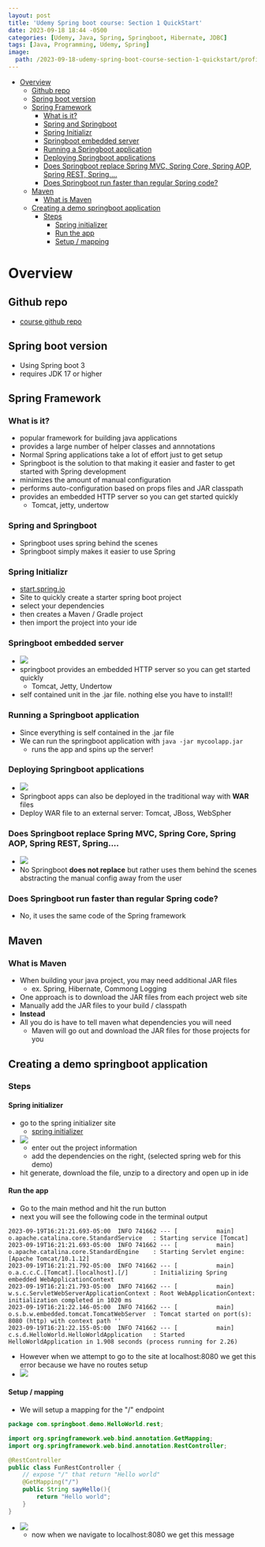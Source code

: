 ```yaml
---
layout: post
title: 'Udemy Spring boot course: Section 1 QuickStart'
date: 2023-09-18 18:44 -0500
categories: [Udemy, Java, Spring, Springboot, Hibernate, JDBC]
tags: [Java, Programming, Udemy, Spring] 
image: 
  path: /2023-09-18-udemy-spring-boot-course-section-1-quickstart/profile.png
---
```


- [Overview](#overview)
  - [Github repo](#github-repo)
  - [Spring boot version](#spring-boot-version)
  - [Spring Framework](#spring-framework)
    - [What is it?](#what-is-it)
    - [Spring and Springboot](#spring-and-springboot)
    - [Spring Initializr](#spring-initializr)
    - [Springboot embedded server](#springboot-embedded-server)
    - [Running a Springboot application](#running-a-springboot-application)
    - [Deploying Springboot applications](#deploying-springboot-applications)
    - [Does Springboot replace Spring MVC, Spring Core, Spring AOP, Spring REST, Spring....](#does-springboot-replace-spring-mvc-spring-core-spring-aop-spring-rest-spring)
    - [Does Springboot run faster than regular Spring code?](#does-springboot-run-faster-than-regular-spring-code)
  - [Maven](#maven)
    - [What is Maven](#what-is-maven)
  - [Creating a demo springboot application](#creating-a-demo-springboot-application)
    - [Steps](#steps)
      - [Spring initializer](#spring-initializer)
      - [Run the app](#run-the-app)
      - [Setup / mapping](#setup--mapping)



# Overview

## Github repo
  - [course github repo](https://github.com/darbyluv2code/spring-boot-3-spring-6-hibernate-for-beginners)

## Spring boot version
  - Using Spring boot 3
  - requires JDK 17 or higher

## Spring Framework

### What is it?
  - popular framework for building java applications
  - provides a large number of helper classes and annnotations
  - Normal Spring applications take a lot of effort just to get setup
  - Springboot is the solution to that making it easier and faster to get started with Spring development
  - minimizes the amount of manual configuration
  - performs auto-configuration based on props files and JAR classpath
  - provides an embedded HTTP server so you can get started quickly
    - Tomcat, jetty, undertow

### Spring and Springboot
  - Springboot uses spring behind the scenes
  - Springboot simply makes it easier to use Spring
  
### Spring Initializr
  - [start.spring.io](https://start.spring.io/)
  - Site to quickly create a starter spring boot project
  - select your dependencies 
  - then creates a Maven / Gradle project
  - then import the project into your ide

### Springboot embedded server
  - ![](/2023-09-18-udemy-spring-boot-course-section-1-quickstart/embedded_server.png)
  - springboot provides an embedded HTTP server so you can get started quickly
    - Tomcat, Jetty, Undertow
  - self contained unit in the .jar file. nothing else you have to install!!

### Running a Springboot application
  - Since everything is self contained in the .jar file
  - We can run the springboot application with `java -jar mycoolapp.jar`
    - runs the app and spins up the server!

### Deploying Springboot applications
  - ![](/2023-09-18-udemy-spring-boot-course-section-1-quickstart/war_deploy.png)
  - Springboot apps can also be deployed in the traditional way with **WAR** files
  - Deploy WAR file to an external server: Tomcat, JBoss, WebSpher

### Does Springboot replace Spring MVC, Spring Core, Spring AOP, Spring REST, Spring....
  - ![](/2023-09-18-udemy-spring-boot-course-section-1-quickstart/spring.png)
  - No Springboot **does not replace** but rather uses them behind the scenes abstracting the manual config away from the user

### Does Springboot run faster than regular Spring code?
  - No, it uses the same code of the Spring framework

## Maven

### What is Maven
  - When building your java project, you may need additional JAR files
    - ex. Spring, Hibernate, Commong Logging
  - One approach is to download the JAR files from each project web site
  - Manually add the JAR  files to your build / classpath
  - **Instead**
  - All you do is have to tell maven what dependencies you will need
    - Maven will go out and download the JAR files for those projects for you


## Creating a demo springboot application

### Steps

#### Spring initializer
  - go to the spring initializer site
    - [spring initializer](https://start.spring.io/)
  - ![](/2023-09-18-udemy-spring-boot-course-section-1-quickstart/spring_init.png)
    - enter out the project information
    - add the dependencies on the right, (selected spring web for this demo)
  - hit generate, download the file,  unzip to a directory and open up in ide

#### Run the app
  - Go to the main method and hit the run button
  - next you will see the following code in the terminal output

```
2023-09-19T16:21:21.693-05:00  INFO 741662 --- [           main] o.apache.catalina.core.StandardService   : Starting service [Tomcat]
2023-09-19T16:21:21.693-05:00  INFO 741662 --- [           main] o.apache.catalina.core.StandardEngine    : Starting Servlet engine: [Apache Tomcat/10.1.12]
2023-09-19T16:21:21.792-05:00  INFO 741662 --- [           main] o.a.c.c.C.[Tomcat].[localhost].[/]       : Initializing Spring embedded WebApplicationContext
2023-09-19T16:21:21.793-05:00  INFO 741662 --- [           main] w.s.c.ServletWebServerApplicationContext : Root WebApplicationContext: initialization completed in 1020 ms
2023-09-19T16:21:22.146-05:00  INFO 741662 --- [           main] o.s.b.w.embedded.tomcat.TomcatWebServer  : Tomcat started on port(s): 8080 (http) with context path ''
2023-09-19T16:21:22.155-05:00  INFO 741662 --- [           main] c.s.d.HelloWorld.HelloWorldApplication   : Started HelloWorldApplication in 1.908 seconds (process running for 2.26)
```

  - However when we attempt to go to the site at localhost:8080 we get this error because we have no routes setup
  - ![](/2023-09-18-udemy-spring-boot-course-section-1-quickstart/error.png)

#### Setup / mapping 
  - We will setup a mapping for the "/" endpoint

```java
package com.springboot.demo.HelloWorld.rest;

import org.springframework.web.bind.annotation.GetMapping;
import org.springframework.web.bind.annotation.RestController;

@RestController
public class FunRestController {
    // expose "/" that return "Hello world"
    @GetMapping("/")
    public String sayHello(){
        return "Hello world";
    }
}
```
  - ![](/2023-09-18-udemy-spring-boot-course-section-1-quickstart/helloworld.png)
    - now when we navigate to localhost:8080 we get this message